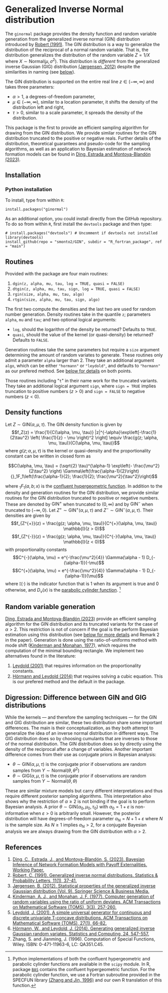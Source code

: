 # Generalized Inverse Normal distribution
The `ginormal` package provides the density function and random variable generation from the generalized inverse normal (GIN) distribution introduced by [Robert (1991)](#2). The GIN distribution is a way to generalize the distribution of the reciprocal of a normal random variable. That is, the distribution generalizes the distribution of the random variable $Z = 1/X$ where $X \sim \text{Normal}(\mu, \sigma^2)$. This distribution is *different* from the generalized inverse Gaussian (GIG) distribution [(Jørgensen, 2012)](#3) despite the similarities in naming (see [below](#digression)).

The GIN distribution is supported on the entire real line $z \in (-\infty, \infty)$ and takes three parameters:
- $\alpha > 1$, a degrees-of-freedom parameter,
- $\mu \in (-\infty, \infty)$, similar to a location parameter, it shifts the density of the distribution left and right,
- $\tau > 0$, similar to a scale parameter, it spreads the density of the distribution.

This package is the first to provide an efficient sampling algorithm for drawing from the GIN distribution. We provide similar routines for the GIN distribution truncated to the positive or negative reals. Further details of the distribution, theoretical guarantees and pseudo-code for the sampling algorithms, as well as an application to Bayesian estimation of network formation models can be found in [Ding, Estrada and Montoya-Blandón (2023)](#1).

## Installation

### Python installation

To install, type from within `R`:
```
install.packages("ginormal")
```
As an additional option, you could install directly from the GitHub repository. To do so from within `R`, first install the `devtools` package and then type:
```
# install.packages("devtools") # Uncomment if devtools not installed
library(devtools)
install_github(repo = "smonto2/GIN", subdir = "R_fortran_package", ref = "main")
```

## Routines

Provided with the package are four main routines:
1. `dgin(z, alpha, mu, tau, log = TRUE, quasi = FALSE)`
2. `dtgin(z, alpha, mu, tau, sign, log = TRUE, quasi = FALSE)`
3. `rgin(size, alpha, mu, tau, algo)`
4. `rtgin(size, alpha, mu, tau, sign, algo)`

The first two compute the densities and the last two are used for random number generation. Density routines take in the quantile `z`; parameters `alpha`, `mu` and `tau`; and two optional logical arguments:
- `log`, should the logarithm of the density be returned? Defaults to `TRUE`.
- `quasi`, should the value of the kernel (or quasi-density) be returned? Defaults to `FALSE`.

Generation routines take the same parameters but require a `size` argument determining the amount of random variates to generate. These routines only admit a parameter `alpha` larger than 2. They take an additional argument `algo`, which can be either `"hormann"` or `"leydold"`, and defaults to `"hormann"` as our prefered method. See [below for details](#rvgeneration) on both points.

Those routines including "`t`" in their name work for the truncated variants. They take an additional logical argument `sign`, where `sign = TRUE` implies truncation to positive numbers $(z > 0)$ and `sign = FALSE` to negative numbers $(z < 0)$.

## Density functions

Let $Z \sim \text{GIN}(\alpha, \mu, \tau)$. The GIN density function is given by
$$f_Z(z) = \frac{1}{C(\alpha, \mu, \tau)} |z|^{-\alpha}\exp\left[-\frac{1}{2\tau^2} \left( \frac{1}{z} - \mu \right)^2 \right] \equiv \frac{g(z; \alpha, \mu, \tau)}{C(\alpha, \mu, \tau)}$$
where $g(z; \alpha, \mu, \tau)$ is the kernel or quasi-density and the proportionality constant can be written in closed form as
```math
C(\alpha, \mu, \tau) = (\sqrt{2} \tau)^{\alpha-1} \exp\left(- \frac{\mu^2}{2\tau^2} \right) \Gamma\left(\frac{\alpha-1}{2}\right) {}_1F_1\left(\frac{\alpha-1}{2}; \frac{1}{2}; \frac{\mu^2}{\tau^2}\right)
```
where $`{}_1F_1(a, b; x)`$ is the [confluent hypergeometric function](https://mathworld.wolfram.com/ConfluentHypergeometricFunctionoftheFirstKind.html). In addition to the density and generation routines for the GIN distribution, we provide similar routines for the GIN distribution truncated to positive or negative numbers. These are denoted by $\text{GIN}^{+}$ when truncated to $(0, \infty)$ and by $\text{GIN}^{-}$ when truncated to $(-\infty, 0)$. Let $Z^{+} \sim \text{GIN}^{+}(\alpha, \mu, \tau)$ and $Z^{-} \sim \text{GIN}^{-}(\alpha, \mu, \tau)$. Their densities are given by
$$f_{Z^{+}}(z) = \frac{g(z; \alpha, \mu, \tau)}{C^{+}(\alpha, \mu, \tau)} \mathbb{I}(z > 0)$$
$$f_{Z^{-}}(z) = \frac{g(z; \alpha, \mu, \tau)}{C^{-}(\alpha, \mu, \tau)} \mathbb{I}(z < 0)$$
with proportionality constants
$$C^{-}(\alpha, \mu) = e^{-\frac{\mu^2}{4}} \Gamma(\alpha - 1) D_{-(\alpha-1)}(-\mu)$$
$$C^{+}(\alpha, \mu) = e^{-\frac{\mu^2}{4}} \Gamma(\alpha - 1) D_{-(\alpha-1)}(\mu)$$
where $\mathbb{I}(\cdot)$ is the indicator function that is 1 when its argument is true and 0 otherwise, and $D_\nu(x)$ is the [parabolic cylinder function](https://mathworld.wolfram.com/ParabolicCylinderFunction.html). [^1]

## Random variable generation

<a id="rvgeneration"> </a> [Ding, Estrada and Montoya-Blandón (2023)](#1) provide an efficient sampling algorithm for the GIN distribution and its truncated variants for the case of $\alpha > 2$. This restriction is not of concern if the goal is the perform Bayesian estimation using this distribution (see [below for more details](#digression) and Remark 2 in the paper). Generation is done using the ratio-of-uniforms method with mode shift ([Kinderman and Monahan, 1977](#4)), which requires the computation of the minimal bounding rectangle. We implement two alternatives found in the literature:
1. [Leydold (2001)](#5) that requires information on the proportionality constants.
2. [Hörmann and Leydold (2014)](#6) that requires solving a cubic equation. This is our prefered method and the default in the package.

## Digression: Difference between GIN and GIG distributions

<a id="digression"> </a> While the kernels &mdash; and therefore the sampling techniques &mdash; for the GIN and GIG distribution are similar, these two distribution share some important differences. The main is their conceptualization, as they both attempt to generalize the idea of an inverse normal distribution in different ways. The GIG distribution does so by choosing cumulants that are inverses to those of the normal distribution. The GIN distribution does so by directly using the density of the reciprocal after a change of variables. Another important difference comes from their use as conjugate priors in Bayesian analysis:
- $\theta \sim \text{GIN}(\alpha, \mu, \tau)$ is the conjugate prior if observations are random samples from $Y \sim \text{Normal}(\theta, \theta^2)$
- $\theta \sim \text{GIG}(\alpha, \mu, \tau)$ is the conjugate prior if observations are random samples from $Y \sim \text{Normal}(\theta, \theta)$

These are similar mixture models but carry different interpretations and thus require different posterior sampling algorithms. This interpretation also shows why the restriction of $\alpha \geq 2$ is not binding if the goal is to perform Bayesian analysis. A prior $\theta \sim \text{GIN}(\alpha_0, \mu_0, \tau_0)$ with $\alpha_0 = 1 + \varepsilon$ is non-informative when $\varepsilon > 0$ is arbitrarily small. However, the posterior distribution will have degrees-of-freedom parameter $\alpha_N = N + 1 + \varepsilon$ where $N$ is the sample size. As $N \geq 1$ implies $\alpha_N > 2$, for a conjugate Bayesian analysis we are always drawing from the GIN distribution with $\alpha > 2$.

[^1]: Python implementations of both the confluent hypergeometric and parabolic cylinder functions are available in the `scipy` module. In R, package [`BAS`](https://cran.r-project.org/package=BAS) contains the confluent hypergeometric function. For the parabolic cylinder function, we use a Fortran subroutine provided in the SPECFUN library [(Zhang and Jin, 1996)](#7) and our own R translation of this function.

## References
1. <a id="1"> [Ding, C., Estrada, J., and Montoya-Blandón, S. (2023). Bayesian Inference of Network Formation Models with Payoff Externalities. Working Paper.](https://www.smontoyablandon.com/publication/networks/network_externalities.pdf) </a>
2. <a id="2"> [Robert, C. (1991). Generalized inverse normal distributions. Statistics & Probability Letters, 11(1), 37-41.](https://doi.org/10.1016/0167-7152%2891%2990174-P) </a>
3. <a id="3"> [Jørgensen, B. (2012). Statistical properties of the generalized inverse Gaussian distribution (Vol. 9). Springer Science & Business Media.](https://link.springer.com/book/10.1007/978-1-4612-5698-4) </a>
4. <a id="4"> [Kinderman, A. J., and Monahan, J. F. (1977). Computer generation of random variables using the ratio of uniform deviates. ACM Transactions on Mathematical Software (TOMS), 3(3), 257-260.](https://doi.org/10.1145/355744.355750)
5. <a id="5"> [Leydold, J. (2001). A simple universal generator for continuous and discrete univariate T-concave distributions. ACM Transactions on Mathematical Software (TOMS), 27(1), 66-82.](https://doi.org/10.1145/382043.382322) </a>
6. <a id="6"> [Hörmann, W., and Leydold, J. (2014). Generating generalized inverse Gaussian random variates. Statistics and Computing, 24, 547-557.](https://doi.org/10.1007/s11222-013-9387-3) </a>
7. <a id="7"> Zhang, S. and Jianming, J. (1996). Computation of Special Functions, Wiley. ISBN: 0-471-11963-6, LC: QA351.C45. </a>
